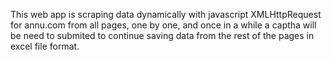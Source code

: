This web app is scraping data dynamically with javascript XMLHttpRequest for annu.com from all pages, one by one, and once in a while a captha will be need to submited to continue saving data from the rest of the pages in excel file format.
